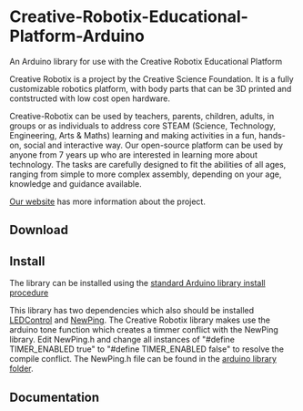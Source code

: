 # Creative-Robotix-Educational-Platform-Arduino
An Arduino library for use with the Creative Robotix Educational Platform

Creative Robotix is a project by the Creative Science Foundation.  It is a fully customizable
robotics platform, with body parts that can be 3D printed and contstructed with low cost open hardware.

Creative-Robotix can be used by teachers, parents, children, adults, in groups or as individuals to address core STEAM (Science, Technology, Engineering, Arts & Maths) learning and making activities in a fun, hands-on, social and interactive way.  Our open-source platform can be used by anyone from 7 years up who are interested in learning more about technology. The tasks are carefully designed to fit the abilities of all ages, ranging from simple to more complex assembly, depending on your age, knowledge and guidance available.

[Our website](https://creative-science.org/partnerships/creative-robotix/) has more information about the project. 

## Download

## Install 
The library can be installed using the [standard Arduino library install procedure](https://docs.arduino.cc/software/ide-v2/tutorials/ide-v2-installing-a-library)

This library has two dependencies which also should be installed [LEDControl](https://www.arduino.cc/reference/en/libraries/ledcontrol/) and [NewPing](https://www.arduino.cc/reference/en/libraries/newping/).  The Creative Robotix library makes use the arduino tone function which creates a timmer conflict with the NewPing library.  Edit NewPing.h and change all instances of "#define TIMER_ENABLED true" to "#define TIMER_ENABLED false" to resolve the compile conflict.  The NewPing.h file can be found in the [arduino library folder](https://docs.arduino.cc/hacking/software/Libraries).

## Documentation
